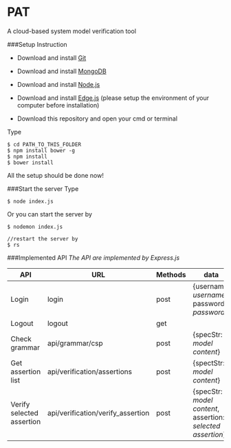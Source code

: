# PAT
A cloud-based system model verification tool

###Setup Instruction
* Download and install [Git](https://git-scm.com/download/win)

* Download and install [MongoDB](https://www.mongodb.org/downloads#production)

* Download and install [Node.js](https://nodejs.org/en/)

* Download and install [Edge.js](https://github.com/tjanczuk/edge#windows) (please setup the environment of your computer before installation)

* Download this repository and open your cmd or terminal

Type
```
$ cd PATH_TO_THIS_FOLDER
$ npm install bower -g
$ npm install
$ bower install
```
All the setup should be done now!

###Start the server
Type
```
$ node index.js
```
Or you can start the server by
```
$ nodemon index.js

//restart the server by 
$ rs
```
###Implemented API
_The API are implemented by Express.js_

| API  | URL | Methods | data| 
| ------|------- | -----|-------- |
| Login  | login | post | {username: _username_, password: _password_}|
| Logout  | logout | get| |
| Check grammar| api/grammar/csp| post| {specStr: _model content_}|
| Get assertion list| api/verification/assertions| post|{spectStr: _model content_}|
| Verify selected assertion| api/verification/verify_assertion| post| {specStr: _model content_, assertion: _selected assertion_}|
